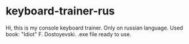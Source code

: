 # keyboard-trainer-rus

Hi, this is my console keyboard trainer. Only on russian language. Used book: "Idiot" F. Dostoyevski.
.exe file ready to use.

